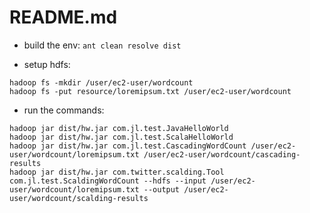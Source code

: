 # README.md

- build the env:
`ant clean resolve dist`

- setup hdfs:
```
hadoop fs -mkdir /user/ec2-user/wordcount
hadoop fs -put resource/loremipsum.txt /user/ec2-user/wordcount
```
- run the commands:
```
hadoop jar dist/hw.jar com.jl.test.JavaHelloWorld
hadoop jar dist/hw.jar com.jl.test.ScalaHelloWorld
hadoop jar dist/hw.jar com.jl.test.CascadingWordCount /user/ec2-user/wordcount/loremipsum.txt /user/ec2-user/wordcount/cascading-results
hadoop jar dist/hw.jar com.twitter.scalding.Tool com.jl.test.ScaldingWordCount --hdfs --input /user/ec2-user/wordcount/loremipsum.txt --output /user/ec2-user/wordcount/scalding-results
```

